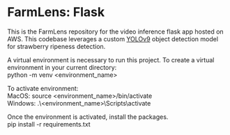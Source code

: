 # FarmLens: Flask
This is the FarmLens repository for the video inference flask app hosted on AWS. This codebase leverages a custom [YOLOv9](https://github.com/WongKinYiu/yolov9) object detection model for strawberry ripeness detection.

A virtual environment is necessary to run this project. To create a virtual environment in your current directory: <br>
python -m venv <environment_name>

To activate environment: <br>
MacOS: source <environment_name>/bin/activate <br>
Windows: .\\<environment_name>\Scripts\activate

Once the environment is activated, install the packages. <br>
pip install -r requirements.txt
